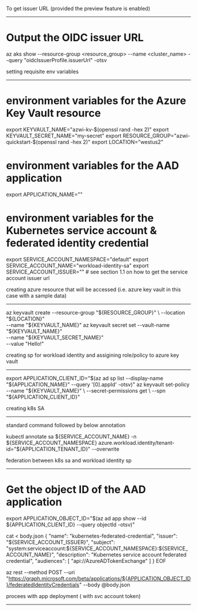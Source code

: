 To get issuer URL (provided the preview feature is enabled)
***********************************************************
# Output the OIDC issuer URL
az aks show --resource-group <resource_group> --name <cluster_name> --query "oidcIssuerProfile.issuerUrl" -otsv


setting requisite env variables
********************************
# environment variables for the Azure Key Vault resource
export KEYVAULT_NAME="azwi-kv-$(openssl rand -hex 2)"
export KEYVAULT_SECRET_NAME="my-secret"
export RESOURCE_GROUP="azwi-quickstart-$(openssl rand -hex 2)"
export LOCATION="westus2"

# environment variables for the AAD application
export APPLICATION_NAME="<your application name>"

# environment variables for the Kubernetes service account & federated identity credential
export SERVICE_ACCOUNT_NAMESPACE="default"
export SERVICE_ACCOUNT_NAME="workload-identity-sa"
export SERVICE_ACCOUNT_ISSUER="<your service account issuer url>" # see section 1.1 on how to get the service account issuer url

creating azure resource that will be accessed (i.e. azure key vault in this case with a sample data) 
****************************************************************************************************
az keyvault create --resource-group "${RESOURCE_GROUP}" \
   --location "${LOCATION}" \
   --name "${KEYVAULT_NAME}"
az keyvault secret set --vault-name "${KEYVAULT_NAME}" \
   --name "${KEYVAULT_SECRET_NAME}" \
   --value "Hello\!"

creating sp for workload identity and assigining role/policy to azure key vault
*******************************************************************************
export APPLICATION_CLIENT_ID="$(az ad sp list --display-name "${APPLICATION_NAME}" --query '[0].appId' -otsv)"
az keyvault set-policy --name "${KEYVAULT_NAME}" \
  --secret-permissions get \
  --spn "${APPLICATION_CLIENT_ID}"

creating k8s SA
****************
standard command followed by below annotation

kubectl annotate sa ${SERVICE_ACCOUNT_NAME} -n ${SERVICE_ACCOUNT_NAMESPACE} azure.workload.identity/tenant-id="${APPLICATION_TENANT_ID}" --overwrite

federation between k8s sa and workload identity sp
**************************************************
# Get the object ID of the AAD application
export APPLICATION_OBJECT_ID="$(az ad app show --id ${APPLICATION_CLIENT_ID} --query objectId -otsv)"

cat <<EOF > body.json
{
  "name": "kubernetes-federated-credential",
  "issuer": "${SERVICE_ACCOUNT_ISSUER}",
  "subject": "system:serviceaccount:${SERVICE_ACCOUNT_NAMESPACE}:${SERVICE_ACCOUNT_NAME}",
  "description": "Kubernetes service account federated credential",
  "audiences": [
    "api://AzureADTokenExchange"
  ]
}
EOF

az rest --method POST --uri "https://graph.microsoft.com/beta/applications/${APPLICATION_OBJECT_ID}/federatedIdentityCredentials" --body @body.json

procees with app deployment ( with svc account token)
******************************************************

